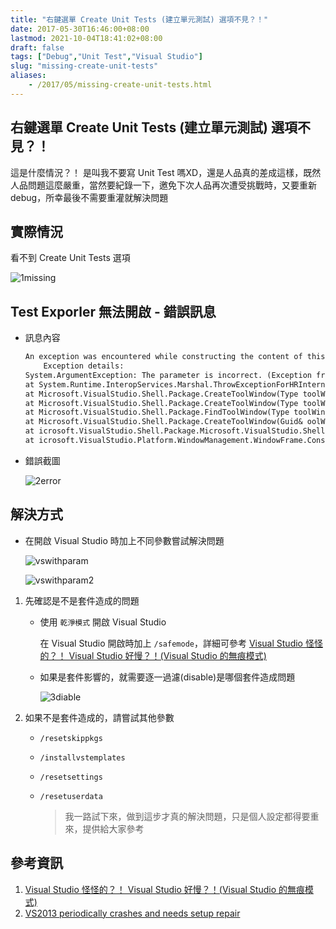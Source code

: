 ```yaml
---
title: "右鍵選單 Create Unit Tests (建立單元測試) 選項不見？！"
date: 2017-05-30T16:46:00+08:00
lastmod: 2021-10-04T18:41:02+08:00
draft: false
tags: ["Debug","Unit Test","Visual Studio"]
slug: "missing-create-unit-tests"
aliases:
    - /2017/05/missing-create-unit-tests.html
---
```

## 右鍵選單 Create Unit Tests (建立單元測試) 選項不見？！

這是什麼情況？！ 是叫我不要寫 Unit Test 嗎XD，還是人品真的差成這樣，既然人品問題這麼嚴重，當然要紀錄一下，邀免下次人品再次遭受挑戰時，又要重新 debug，所幸最後不需要重灌就解決問題

## 實際情況

看不到 Create Unit Tests 選項

![1missing](https://cloud.githubusercontent.com/assets/3851540/26575124/7cf8a6be-4556-11e7-8857-e1f7f34f8f1f.png)

## Test Exporler 無法開啟 - 錯誤訊息

- 訊息內容

    ```txt
    An exception was encountered while constructing the content of this frame.  his information is also logged in C:\Users\YowkoTsai\AppData\Roaming\Microsoft\VisualStudio\15._c8ea91e2Exp\ActivityLog.xml".
        Exception details:
    System.ArgumentException: The parameter is incorrect. (Exception from RESULT: 0x80070057 (E_INVALIDARG))
    at System.Runtime.InteropServices.Marshal.ThrowExceptionForHRInternal(Int32 rrorCode, IntPtr errorInfo)
    at Microsoft.VisualStudio.Shell.Package.CreateToolWindow(Type toolWindowType,Int32 id, UInt32 flags)
    at Microsoft.VisualStudio.Shell.Package.CreateToolWindow(Type toolWindowType,Int32 id, ProvideToolWindowAttribute tool)
    at Microsoft.VisualStudio.Shell.Package.FindToolWindow(Type toolWindowType, nt32 id, Boolean create, ProvideToolWindowAttribute tool)
    at Microsoft.VisualStudio.Shell.Package.CreateToolWindow(Guid& oolWindowType, Int32 id)
    at icrosoft.VisualStudio.Shell.Package.Microsoft.VisualStudio.Shell.Interop.IVsoolWindowFactory.CreateToolWindow(Guid& toolWindowType, UInt32 id)
    at icrosoft.VisualStudio.Platform.WindowManagement.WindowFrame.ConstructContent)
    ```

- 錯誤截圖

    ![2error](https://cloud.githubusercontent.com/assets/3851540/26575123/7cf654a4-4556-11e7-8c8b-fc5660206cfe.png)

## 解決方式

- 在開啟 Visual Studio 時加上不同參數嘗試解決問題

    ![vswithparam](https://cloud.githubusercontent.com/assets/3851540/23978788/d500168c-0a30-11e7-9757-a8186fdb1ab3.png)

    ![vswithparam2](https://cloud.githubusercontent.com/assets/3851540/23978787/d4ff4306-0a30-11e7-8e6e-742b5cf86c6b.png)

1. 先確認是不是套件造成的問題

    - 使用 `乾淨模式` 開啟 Visual Studio

         在 Visual Studio 開啟時加上 `/safemode`，詳細可參考 [Visual Studio 怪怪的？！ Visual Studio 好慢？！(Visual Studio 的無痕模式)](//blog.yowko.com/2016/12/visual-studio-safe-mode.html)

    - 如果是套件影響的，就需要逐一過濾(disable)是哪個套件造成問題

        ![3diable](https://cloud.githubusercontent.com/assets/3851540/26575261/0c2c539e-4557-11e7-817c-c1e5dea34d9b.png)

2. 如果不是套件造成的，請嘗試其他參數

    - `/resetskippkgs`
    - `/installvstemplates`
    - `/resetsettings`
    - `/resetuserdata`

        > 我一路試下來，做到這步才真的解決問題，只是個人設定都得要重來，提供給大家參考

## 參考資訊

1. [Visual Studio 怪怪的？！ Visual Studio 好慢？！(Visual Studio 的無痕模式)](//blog.yowko.com/2016/12/visual-studio-safe-mode.html)
2. [VS2013 periodically crashes and needs setup repair](https://social.msdn.microsoft.com/Forums/vstudio/en-US/1263cd5f-26f3-448f-80ec-a20c9d77ffd6/vs2013-periodically-crashes-and-needs-setup-repair?forum=vssetup)
